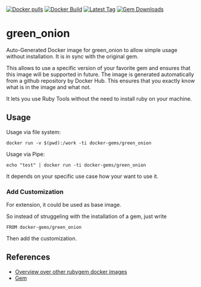 [![Docker pulls](https://img.shields.io/docker/pulls/rubygem/green_onion.svg)](https://hub.docker.com/r/rubygem/green_onion/)
[![Docker Build](https://img.shields.io/docker/automated/rubygem/green_onion.svg)](https://hub.docker.com/r/rubygem/green_onion/)
[![Latest Tag](https://img.shields.io/github/tag/docker-rubygem/green_onion.svg)](https://hub.docker.com/r/rubygem/green_onion/)
[![Gem Downloads](https://img.shields.io/gem/dt/green_onion.svg)](https://rubygems.org/gems/green_onion/)
# green_onion

Auto-Generated Docker image for green_onion to allow simple usage without installation.
It is in sync with the original gem.

This allows to use a specific version of your favorite gem and ensures that this image will be supported in future.
The image is generated automatically from a github repository by Docker Hub.
This ensures that you exactly know what is in the image and what not.

It lets you use Ruby Tools without the need to install ruby on your machine.

## Usage

Usage via file system:

`docker run -v $(pwd):/work -ti docker-gems/green_onion`

Usage via Pipe:

`echo "test" | docker run -ti docker-gems/green_onion`

It depends on your specific use case how your want to use it.

### Add Customization

For extension, it could be used as base image.

So instead of struggeling with the installation of a gem, just write

`FROM docker-gems/green_onion`

Then add the customization.

## References

 - [Overview over other rubygem docker images](https://github.com/thinkbot/docker-rubygem)
 - [Gem](https://rubygems.org/gems/green_onion/)
